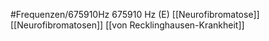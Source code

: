 #Frequenzen/675910Hz
675910 Hz (E)
[[Neurofibromatose]]
[[Neurofibromatosen]]
[[von Recklinghausen-Krankheit]]